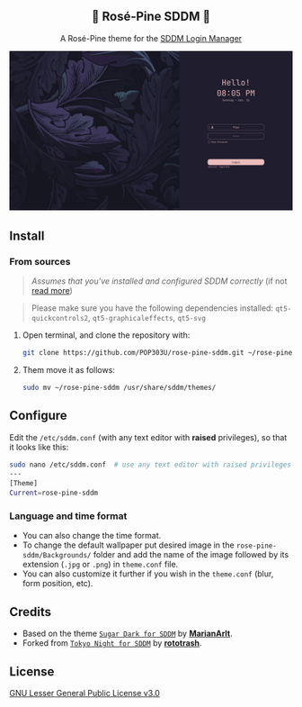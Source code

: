 <h2 align="center">🌹 Rosé-Pine SDDM 🌹</h2>

<p align=center>
A Rosé-Pine theme for the <a href="https://github.com/sddm/sddm">SDDM Login Manager</a>
</p>

<center>
<img src="./Previews/1.png" alt="preview-1">
</center>

## Install
### From sources
> _Assumes that you've installed and configured SDDM correctly_ (if not [read more](https://wiki.archlinux.org/title/SDDM))

>  Please make sure you have the following dependencies installed:
>  `qt5-quickcontrols2`, `qt5-graphicaleffects`, `qt5-svg` 

1. Open terminal, and clone the repository with:

   ```sh
   git clone https://github.com/POP303U/rose-pine-sddm.git ~/rose-pine-sddm
   ```

2. Them move it as follows:

   ```sh
   sudo mv ~/rose-pine-sddm /usr/share/sddm/themes/
   ```

## Configure

Edit the `/etc/sddm.conf` (with any text editor with **raised** privileges), so that it looks like this:

```sh
sudo nano /etc/sddm.conf  # use any text editor with raised privileges
---
[Theme]
Current=rose-pine-sddm
   ```

### Language and time format

- You can also change the time format.
- To change the default wallpaper put desired image in the `rose-pine-sddm/Backgrounds/` folder and add the name of the image followed by its extension (`.jpg` or `.png`) in `theme.conf` file.
- You can also customize it further if you wish in the `theme.conf`
(blur, form position, etc).
## Credits

- Based on the theme [`Sugar Dark for SDDM`](https://github.com/MarianArlt/sddm-sugar-dark) by [**MarianArlt**](https://github.com/MarianArlt).
- Forked from [`Tokyo Night for SDDM`](https://github.com/rototrash/tokyo-night-sddm) by [**rototrash**](https://github.com/rototrash).

## License

[GNU Lesser General Public License v3.0](LICENSE)
